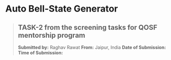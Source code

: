 # Auto Bell-State Generator


>## TASK-2 from the screening tasks for QOSF mentorship program
>**Submitted by:** Raghav Rawat
>**From:** Jaipur, India
**Date of Submission:** 
**Time of Submission:** 

